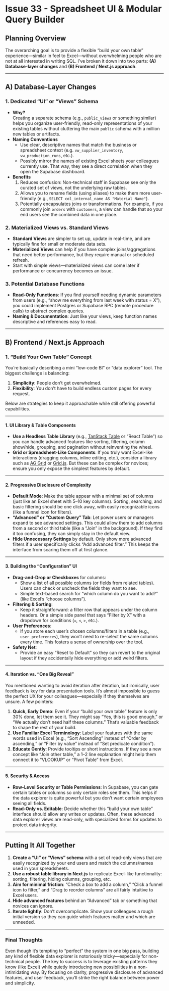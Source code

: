 # Issue 33 - Spreadsheet UI & Modular Query Builder

## Planning Overview

The overarching goal is to provide a flexible “build your own table” experience—similar in feel to Excel—without overwhelming people who are not at all interested in writing SQL. I’ve broken it down into two parts: **(A) Database-layer changes** and **(B) Frontend / Next.js approach**.

---

## A) Database-Layer Changes

### 1. Dedicated “UI” or “Views” Schema
- **Why?**  
  Creating a separate schema (e.g., `public_views` or something similar) helps you organize user-friendly, read-only representations of your existing tables without cluttering the main `public` schema with a million new tables or artifacts.
- **Naming Conventions**  
  - Use clear, descriptive names that match the business or spreadsheet context (e.g. `vw_supplier_inventory`, `vw_production_runs`, etc.).
  - Possibly mirror the names of existing Excel sheets your colleagues currently use. That way, they see a direct correlation when they open the Supabase dashboard.
- **Benefits**  
  1. Reduces confusion: Non-technical staff in Supabase see only the curated set of views, not the underlying raw tables.  
  2. Allows you to rename fields (using aliases) to make them more user-friendly (e.g., `SELECT col_internal_name AS "Material Name"`).
  3. Potentially encapsulates joins or transformations. For example, if you commonly join `orders` with `customers`, a view can handle that so your end users see the combined data in one place.

### 2. Materialized Views vs. Standard Views
- **Standard Views** are simpler to set up, update in real-time, and are typically fine for small or moderate data sets.  
- **Materialized Views** can help if you have complex joins/aggregations that need better performance, but they require manual or scheduled refresh.  
- Start with simple views—materialized views can come later if performance or concurrency becomes an issue.

### 3. Potential Database Functions
- **Read-Only Functions**: If you find yourself needing dynamic parameters from users (e.g., “show me everything from last week with status = X”), you could implement Postgres or Supabase RPC (remote procedure calls) to abstract complex queries.  
- **Naming & Documentation**: Just like your views, keep function names descriptive and references easy to read.

---

## B) Frontend / Next.js Approach

### 1. “Build Your Own Table” Concept

You’re basically describing a mini “low-code BI” or “data explorer” tool. The biggest challenge is balancing:
1. **Simplicity**: People don’t get overwhelmed.  
2. **Flexibility**: You don’t have to build endless custom pages for every request.

Below are strategies to keep it approachable while still offering powerful capabilities.

---

#### 1. UI Library & Table Components

- **Use a Headless Table Library** (e.g., [TanStack Table](https://tanstack.com/table/v8) or “React Table”) so you can handle advanced features like sorting, filtering, column show/hide, grouping, and pagination without reinventing the wheel.
- **Grid or Spreadsheet-Like Components**: If you truly want Excel-like interactions (dragging columns, inline editing, etc.), consider a library such as [AG Grid](https://www.ag-grid.com/) or [Grid.js](https://gridjs.io/). But these can be complex for novices; ensure you only expose the simplest features by default.

---

#### 2. Progressive Disclosure of Complexity

- **Default Mode**: Make the table appear with a minimal set of columns (just like an Excel sheet with 5–10 key columns). Sorting, searching, and basic filtering should be one click away, with easily recognizable icons (like a funnel icon for filters).
- **“Advanced” or “Custom Query” Tab**: Let power users or managers expand to see advanced settings. This could allow them to add columns from a second or third table (like a “Join” in the background). If they find it too confusing, they can simply stay in the default view.
- **Hide Unnecessary Settings** by default. Only show more advanced filters if a user specifically clicks “Add advanced filter.” This keeps the interface from scaring them off at first glance.

---

#### 3. Building the “Configuration” UI
- **Drag-and-Drop or Checkboxes** for columns:
  - Show a list of all possible columns (or fields from related tables). Users can check or uncheck the fields they want to see.
  - Simple text-based search for “which column do you want to add?” (like Excel’s “choose columns”).
- **Filtering & Sorting**:
  - Keep it straightforward: a filter row that appears under the column headers. Or a simple side panel that says “Filter by X” with a dropdown for conditions (`=`, `<`, `>`, etc.).
- **User Preferences**:
  - If you store each user’s chosen columns/filters in a table (e.g., `user_preferences`), they won’t need to re-select the same columns every time. This fosters a sense of ownership over the tool.
- **Safety Net**:
  - Provide an easy “Reset to Default” so they can revert to the original layout if they accidentally hide everything or add weird filters.

---

#### 4. Iteration vs. “One Big Reveal”

You mentioned wanting to avoid iteration after iteration, but ironically, user feedback is key for data presentation tools. It’s almost impossible to guess the perfect UX for your colleagues—especially if they themselves are unsure. A few pointers:

1. **Quick, Early Demo**: Even if your “build your own table” feature is only 30% done, let them see it. They might say “Yes, this is good enough,” or “We actually don’t need half these columns.” That’s valuable feedback to shape the rest of your build.
2. **Use Familiar Excel Terminology**: Label your features with the same words used in Excel (e.g., “Sort Ascending” instead of “Order by ascending,” or “Filter by value” instead of “Set predicate condition”).
3. **Educate Gently**: Provide tooltips or short instructions. If they see a new concept like “Join other table,” a 1–2 line explanation might help them connect it to “VLOOKUP” or “Pivot Table” from Excel.

---

#### 5. Security & Access

- **Row-Level Security or Table Permissions**: In Supabase, you can gate certain tables or columns so only certain roles see them. This helps if the data explorer is quite powerful but you don’t want certain employees seeing all fields.
- **Read-Only vs. Editable**: Decide whether this “build your own table” interface should allow any writes or updates. Often, these advanced data explorer views are read-only, with specialized forms for updates to protect data integrity.

---

## Putting It All Together
1. **Create a “UI” or “Views” schema** with a set of read-only views that are easily recognized by your end users and match the columns/names used in your spreadsheets.
2. **Use a robust table library in Next.js** to replicate Excel-like functionality: sorting, filtering, hiding columns, grouping, etc.
3. **Aim for minimal friction**: “Check a box to add a column,” “Click a funnel icon to filter,” and “Drag to reorder columns” are all fairly intuitive to Excel users.
4. **Hide advanced features** behind an “Advanced” tab or something that novices can ignore.
5. **Iterate lightly**: Don’t overcomplicate. Show your colleagues a rough initial version so they can guide which features matter and which are unneeded.

---

### Final Thoughts

Even though it’s tempting to “perfect” the system in one big pass, building any kind of flexible data explorer is notoriously tricky—especially for non-technical people. The key to success is to leverage existing patterns they know (like Excel) while quietly introducing new possibilities in a non-intimidating way. By focusing on clarity, progressive disclosure of advanced features, and user feedback, you’ll strike the right balance between power and simplicity.